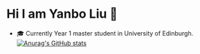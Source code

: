 # Hi I am Yanbo Liu 👋
- 🎓 Currently Year 1 master student in University of Edinburgh.
[![Anurag's GitHub stats](https://github-readme-stats.vercel.app/api?username=lyb1234567)](https://github.com/anuraghazra/github-readme-stats)